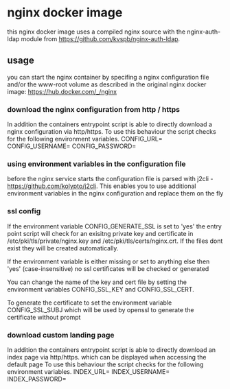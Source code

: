 # nginx docker image

this nginx docker image uses a compiled nginx source with the nginx-auth-ldap module from
https://github.com/kvspb/nginx-auth-ldap.

## usage

you can start the nginx container by specifing a nginx configuration file and/or the
www-root volume as described in the original nginx docker image: https://hub.docker.com/_/nginx

### download the nginx configuration from http / https
In addition the containers entrypoint script is able to directly download a nginx configuration via http/https.
To use this behaviour the script checks for the following environment variables.
CONFIG_URL=<url to configuration file>
CONFIG_USERNAME=<username for git authentication or http simple auth>
CONFIG_PASSWORD=<password for git authentication or http simple auth>

### using environment variables in the configuration file
before the nginx service starts the configuration file is parsed with j2cli - https://github.com/kolypto/j2cli.
This enables you to use additional environment variables in the nginx configuration and replace them on the fly

### ssl config
If the environment variable CONFIG_GENERATE_SSL is set to 'yes' the entry point script will check for an exisitng private
key and certificate in /etc/pki/tls/private/nginx.key and /etc/pki/tls/certs/nginx.crt. If the files dont exist they will
be created automatically.

If the environment variable is either missing or set to anything else then 'yes' (case-insensitive) no ssl certificates will be
checked or generated

You can change the name of the key and cert file by setting the environment variables CONFIG_SSL_KEY and CONFIG_SSL_CERT.

To generate the certificate to set the environment variable CONFIG_SSL_SUBJ which will be used by openssl to generate the certificate
without prompt

### download custom landing page
In addition the containers entrypoint script is able to directly download an index page via http/https.
which can be displayed when accessing the default page
To use this behaviour the script checks for the following environment variables.
INDEX_URL=<url to index.html file>
INDEX_USERNAME=<username for git authentication or http simple auth>
INDEX_PASSWORD=<password for git authentication or http simple auth>